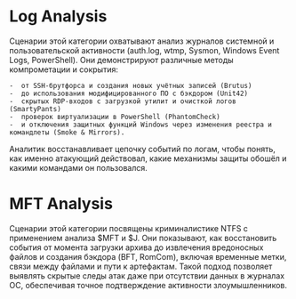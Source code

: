 #  Log Analysis
  Сценарии этой категории охватывают анализ журналов системной и пользовательской активности (auth.log, wtmp, Sysmon, Windows Event Logs, PowerShell).
  Они демонстрируют различные методы компрометации и сокрытия:

    -  от SSH-брутфорса и создания новых учётных записей (Brutus)
    -  до использования модифицированного ПО с бэкдором (Unit42)
    -  скрытых RDP-входов с загрузкой утилит и очисткой логов (SmartyPants)
    -  проверок виртуализации в PowerShell (PhantomCheck)
    -  и отключения защитных функций Windows через изменения реестра и командлеты (Smoke & Mirrors).
  
  Аналитик восстанавливает цепочку событий по логам, чтобы понять, как именно атакующий действовал, какие механизмы защиты обошёл и какими командами он пользовался.

#  MFT Analysis
  Сценарии этой категории посвящены криминалистике NTFS с применением анализа $MFT и $J.
  Они показывают, как восстановить события от момента загрузки архива до извлечения вредоносных файлов и создания бэкдора (BFT, RomCom), включая временные метки, связи между файлами и пути к артефактам.
  Такой подход позволяет выявлять скрытые следы атак даже при отсутствии данных в журналах ОС, обеспечивая точное подтверждение активности злоумышленников.
